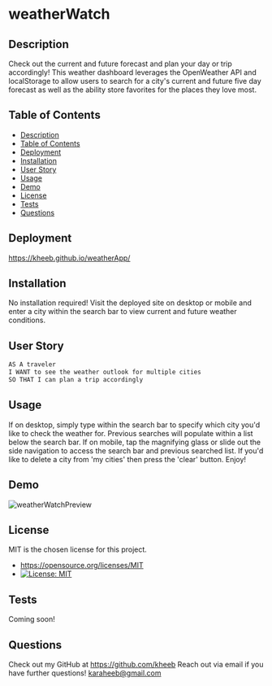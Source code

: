 # weatherWatch

## Description
Check out the current and future forecast and plan your day or trip accordingly! This weather dashboard leverages the OpenWeather API and localStorage to allow users to search for a city's current and future five day forecast as well as the ability store favorites for the places they love most.

## Table of Contents
 - [Description](#description)
 - [Table of Contents](#table-of-contents)
 - [Deployment](#deployment)
 - [Installation](#installation)
 - [User Story](#user-story)
 - [Usage](#usage)
 - [Demo](#demo)
 - [License](#license)
 - [Tests](#tests)
 - [Questions](#questions)

## Deployment
https://kheeb.github.io/weatherApp/

## Installation
No installation required! Visit the deployed site on desktop or mobile and enter a city within the search bar to view current and future weather conditions.

## User Story
```md
AS A traveler
I WANT to see the weather outlook for multiple cities
SO THAT I can plan a trip accordingly
```

## Usage
If on desktop, simply type within the search bar to specify which city you'd like to check the weather for. Previous searches will populate within a list below the search bar. If on mobile, tap the magnifying glass or slide out the side navigation to access the search bar and previous searched list. If you'd like to delete a city from 'my cities' then press the 'clear' button. Enjoy!

## Demo
![weatherWatchPreview](https://user-images.githubusercontent.com/93744725/153785058-090e433f-60de-4fdb-a5cb-4fe28a2900c6.png)
  
## License
MIT is the chosen license for this project.
* https://opensource.org/licenses/MIT
* [![License: MIT](https://img.shields.io/badge/License-MIT-yellow.svg)](https://opensource.org/licenses/MIT)

## Tests
Coming soon!

## Questions
Check out my GitHub at https://github.com/kheeb
Reach out via email if you have further questions!
karaheeb@gmail.com
